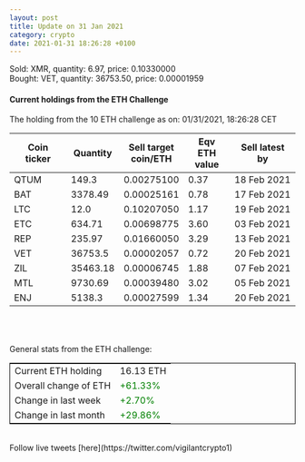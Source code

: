 ```yaml
---
layout: post
title: Update on 31 Jan 2021
category: crypto
date: 2021-01-31 18:26:28 +0100
---
```

<!-- Global site tag (gtag.js) - Google Analytics -->
<script async src="https://www.googletagmanager.com/gtag/js?id=UA-103831149-5"></script>
<script>
  window.dataLayer = window.dataLayer || [];
  function gtag(){dataLayer.push(arguments);}
  gtag('js', new Date());

  gtag('config', 'UA-103831149-5');
</script>
Sold: XMR, quantity:         6.97, price:   0.10330000<br>Bought: VET, quantity:     36753.50, price:   0.00001959<br>

#### Current holdings from the ETH Challenge

The holding from the 10 ETH challenge as on: 01/31/2021, 18:26:28 CET

|Coin ticker|Quantity|Sell target<br>coin/ETH|Eqv ETH<br>value|Sell latest by|
|-----------|--------|-----------|-----------|--------------|
QTUM|149.3|  0.00275100|0.37|18 Feb 2021|
BAT|3378.49|  0.00025161|0.78|17 Feb 2021|
LTC|12.0|  0.10207050|1.17|19 Feb 2021|
ETC|634.71|  0.00698775|3.60|03 Feb 2021|
REP|235.97|  0.01660050|3.29|13 Feb 2021|
VET|36753.5|  0.00002057|0.72|20 Feb 2021|
ZIL|35463.18|  0.00006745|1.88|07 Feb 2021|
MTL|9730.69|  0.00039480|3.02|05 Feb 2021|
ENJ|5138.3|  0.00027599|1.34|20 Feb 2021|

<br>
<br>
<br>
General stats from the ETH challenge:

<table style="border:1px solid black;margin-left:auto;margin-right:auto;">
	<tbody>
	<tr>
		<td>Current ETH holding</td>
		<td>     16.13 ETH</td>
	</tr>
	<tr>
		<td>Overall change of ETH</td>
		<td><font color="green">+61.33%</font></td>
	</tr>
	<tr>
		<td>Change in last week</td>
		<td><font color="green">+2.70%</font></td>
	</tr>
	<tr>
		<td>Change in last month</td>
		<td><font color="green">+29.86%</font></td>
	</tr>
	</tbody>
</table>

<br>
Follow live tweets [here](https://twitter.com/vigilantcrypto1)
<br>
<br>